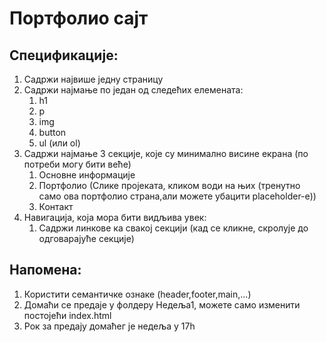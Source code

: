 # Портфолио сајт

## Спецификације:

1. Садржи највише једну страницу
2. Садржи најмање по један од следећих елемената:
    1. h1
    2. p
    3. img
    4. button
    5. ul (или ol)
3. Садржи најмање 3 секције, које су минимално висине екрана (по потреби могу бити веће)
    1. Основне информације
    2. Портфолио (Слике пројеката, кликом води на њих (тренутно само ова портфолио страна,али можете убацити placeholder-e))
    3. Контакт
4. Навигација, која мора бити видљива увек:
    1. Садржи линкове ка свакој секцији (кад се кликне, скролује до одговарајуће секције)

## Напомена:

1. Користити семантичке ознаке (header,footer,main,...)
2. Домаћи се предаје у фолдеру Недеља1, можете само изменити постојећи index.html
3. Рок за предају домаћег је недеља у 17h